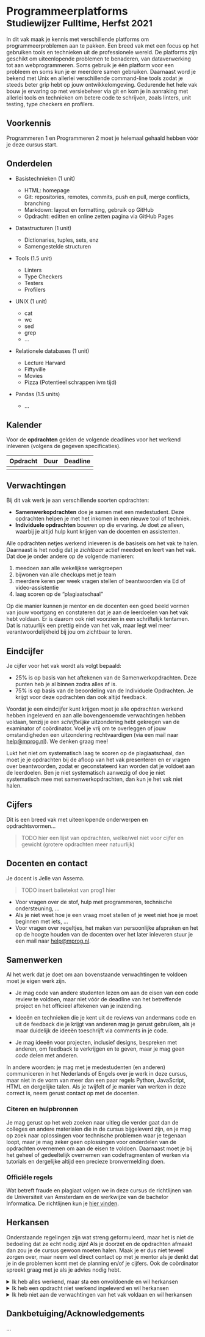 # Programmeerplatforms<br><small>Studiewijzer Fulltime, Herfst 2021</small>

In dit vak maak je kennis met verschillende platforms om programmeerproblemen aan te pakken. Een breed vak met een focus op het gebruiken tools en technieken uit de professionele wereld. De platforms zijn geschikt om uiteenlopende problemen te benaderen, van dataverwerking tot aan webprogrammeren. Soms gebruik je één platform voor een probleem en soms kun je er meerdere samen gebruiken. Daarnaast word je bekend met Unix en allerlei verschillende command-line tools zodat je steeds beter grip hebt op jouw ontwikkelomgeving. Gedurende het hele vak bouw je ervaring op met versiebeheer via git en kom je in aanraking met allerlei tools en technieken om betere code te schrijven, zoals linters, unit testing, type checkers en profilers.


## Voorkennis

Programmeren 1 en Programmeren 2 moet je helemaal gehaald hebben vóór je deze cursus start.


## Onderdelen

- Basistechnieken (1 unit)
    - HTML: homepage
    - Git: repositories, remotes, commits, push en pull, merge conflicts, branching
    - Markdown: layout en formatting, gebruik op GitHub
    - Opdracht: editten en online zetten pagina via GitHub Pages

- Datastructuren (1 unit)
    - Dictionaries, tuples, sets, enz
    - Samengestelde structuren

- Tools (1.5 unit)
    - Linters
    - Type Checkers
    - Testers
    - Profilers

- UNIX (1 unit)
    - cat
    - wc
    - sed
    - grep
    - ...

- Relationele databases (1 unit)
    - Lecture Harvard
    - Fiftyville
    - Movies
    - Pizza (Potentieel schrappen ivm tijd)

- Pandas (1.5 units)
    - ...


## Kalender

Voor de **opdrachten** gelden de volgende deadlines voor het werkend inleveren (volgens de gegeven specificaties).

| Opdracht  | Duur        | Deadline       |
| --------- | ----------- | -------------- |
|           |             |                |


## Verwachtingen

Bij dit vak werk je aan verschillende soorten opdrachten:

* **Samenwerkopdrachten** doe je samen met een medestudent. Deze opdrachten helpen je met het inkomen in een nieuwe tool of techniek.
* **Individuele opdrachten** bouwen op die ervaring. Je doet ze alleen, waarbij je altijd hulp kunt krijgen van de docenten en assistenten.

Alle opdrachten netjes werkend inleveren is de basiseis om het vak te halen. Daarnaast is het nodig dat je *zichtbaar* actief meedoet en leert van het vak. Dat doe je onder andere op de volgende manieren:

1. meedoen aan alle wekelijkse werkgroepen
2. bijwonen van alle checkups met je team
3. meerdere keren per week vragen stellen of beantwoorden via Ed of video-assistentie
4. laag scoren op de “plagiaatschaal”

Op die manier kunnen je mentor en de docenten een goed beeld vormen van jouw voortgang en constateren dat je aan de leerdoelen van het vak hebt voldaan. Er is daarom ook niet voorzien in een schriftelijk tentamen. Dat is natuurlijk een prettig einde van het vak, maar legt wel meer verantwoordelijkheid bij jou om zichtbaar te leren.


## Eindcijfer

Je cijfer voor het vak wordt als volgt bepaald:

* 25% is op basis van het aftekenen van de Samenwerkopdrachten. Deze punten heb je al binnen zodra alles af is.
* 75% is op basis van de beoordeling van de Individuele Opdrachten. Je krijgt voor deze opdrachten dan ook altijd feedback.

Voordat je een eindcijfer kunt krijgen moet je alle opdrachten werkend hebben ingeleverd en aan alle bovengenoemde verwachtingen hebben voldaan, tenzij je een *schriftelijke* uitzondering hebt gekregen van de examinator of coördinator. Voel je vrij om te overleggen of jouw omstandigheden een uitzondering rechtvaardigen (via een mail naar help@mprog.nl). We denken graag mee!

Lukt het niet om systematisch laag te scoren op de plagiaatschaal, dan moet je je opdrachten bij de afloop van het vak presenteren en er vragen over beantwoorden, zodat er geconstateerd kan worden dat je voldoet aan de leerdoelen. Ben je niet systematisch aanwezig of doe je niet systematisch mee met samenwerkopdrachten, dan kun je het vak niet halen.


## Cijfers

Dit is een breed vak met uiteenlopende onderwerpen en opdrachtsvormen...

> TODO hier een lijst van opdrachten, welke/wel niet voor cijfer en gewicht (grotere opdrachten meer natuurlijk)


## Docenten en contact

Je docent is Jelle van Assema.

> TODO insert balietekst van prog1 hier

- Voor vragen over de stof, hulp met programmeren, technische ondersteuning, ...
- Als je niet weet hoe je een vraag moet stellen of je weet niet hoe je moet beginnen met iets, ...
- Voor vragen over regeltjes, het maken van persoonlijke afspraken en het op de hoogte houden van de docenten over het later inleveren stuur je een mail naar <help@mprog.nl>.


## Samenwerken

Al het werk dat je doet om aan bovenstaande verwachtingen te voldoen moet je eigen werk zijn.

- Je mag code van andere studenten lezen om aan de eisen van een code review te voldoen, maar niet vóór de deadline van het betreffende project en het officieel aftekenen van je inzending.

- Ideeën en technieken die je kent uit de reviews van andermans code en uit de feedback die je krijgt van anderen mag je gerust gebruiken, als je maar duidelijk de ideeën toeschrijft via comments in je code.

- Je mag ideeën voor projecten, inclusief designs, bespreken met anderen, om feedback te verkrijgen en te geven, maar je mag geen *code* delen met anderen.

In andere woorden: je mag met je medestudenten (en anderen) communiceren in het Nederlands of Engels over je werk in deze cursus, maar niet in de vorm van meer dan een paar regels Python, JavaScript, HTML en dergelijke talen. Als je twijfelt of je manier van werken in deze correct is, neem gerust contact op met de docenten.


### Citeren en hulpbronnen

Je mag gerust op het web zoeken naar uitleg die verder gaat dan de colleges en andere materialen die in de cursus bijgeleverd zijn, en je mag op zoek naar oplossingen voor technische problemen waar je tegenaan loopt, maar je mag zeker geen oplossingen voor onderdelen van de opdrachten overnemen om aan de eisen te voldoen. Daarnaast moet je bij het geheel of gedeeltelijk overnemen van codefragmenten of werken via tutorials en dergelijke altijd een precieze bronvermelding doen.


### Officiële regels

Wat betreft fraude en plagiaat volgen we in deze cursus de richtlijnen van de Universiteit van Amsterdam en de werkwijze van de bachelor Informatica. De richtlijnen kun je [hier vinden].

[hier vinden]: http://student.uva.nl/az/a-z-lijst/a-z-lijst/content/folder/fraude-plagiaat-en-bronvermelding/plagiaat-en-fraude.html


## Herkansen

Onderstaande regelingen zijn wat streng geformuleerd, maar het is niet de bedoeling dat ze echt nodig zijn! Als je doorzet en de opdrachten afmaakt dan zou je de cursus gewoon moeten halen. Maak je er dus niet teveel zorgen over, maar neem wel direct contact op met je mentor als je denkt dat je in de problemen komt met de planning en/of je cijfers. Ook de coördinator spreekt graag met je als je advies nodig hebt.

<details markdown="1"><summary markdown="span">Ik heb alles werkend, maar sta een onvoldoende en wil herkansen</summary>

  Dit betekent dat je onvoldoende aandacht hebt besteed aan de kwaliteit van je programma's. De herkansing komt erop neer dat je dit alsnog doet. Deze vorm van herkansing kan alleen direct na bekendmaking van de eindcijfers.

  - Alle individuele opdrachten, ook die voldoende waren, moeten opnieuw worden ingeleverd.

  - Deze individuele opdrachten moeten verbeterd worden ten aanzien van de kwaliteitsaspecten.

  - Het maximumcijfer is in dit geval een 6.0 en wordt alleen toegekend als alle programma's aantoonbaar van voldoende kwaliteit zijn (waarmee je aantoont het betreffende leerdoel gehaald te hebben).
</details>

<details markdown="1"><summary markdown="span">Ik heb een opdracht niet werkend ingeleverd en wil herkansen</summary>

  Dit betekent dat je ergens tijdens het vak een opdracht niet af hebt gemaakt, hiervoor geen duidelijke reden had, en geen contact hebt gezocht op het moment dat het niet lukte.

  - Herkansen kan pas vanaf het eerstvolgende semester waarin het vak wordt gegeven.

  - Alle modules die niet af waren (en dus niet beoordeeld) moeten opnieuw of alsnog worden ingeleverd.

  - Modules die af en beoordeeld waren mogen niet opnieuw worden ingestuurd. Het oude cijfer blijft staan, met uitzondering van opdrachten die zijn vervangen door nieuwe.

  - Vernieuwde opdrachten moeten op moment van herkansen gewoon gedaan worden.

  - Alle nieuwe beoordelingen vinden plaats zoals gangbaar op het moment van herkansen.
</details>

<details markdown="1"><summary markdown="span">Ik heb niet aan de verwachtingen van het vak voldaan en wil herkansen</summary>

  Dit betekent dat je niet mee hebt gedaan met verplichte onderdelen of op een andere manier geen contact hebt onderhouden.

  - Herkansen kan pas vanaf het eerstvolgende semester waarin het vak wordt gegeven.

  - Er moet een concrete afspraak zijn over het inhalen van minimumeisen vóór je start. Neem hiervoor contact op met de docenten.

  - Alle opdrachten moeten opnieuw gedaan worden indien de samenstelling inmiddels is veranderd.
</details>


## Dankbetuiging/Acknowledgements

...
